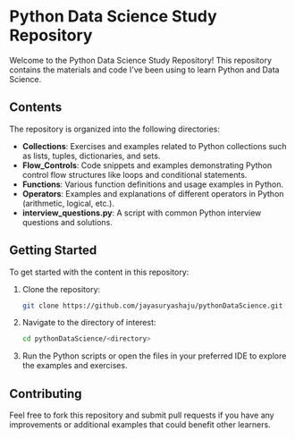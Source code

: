 # Python Data Science Study Repository

Welcome to the Python Data Science Study Repository! This repository contains the materials and code I've been using to learn Python and Data Science.

## Contents

The repository is organized into the following directories:

- **Collections**: Exercises and examples related to Python collections such as lists, tuples, dictionaries, and sets.
- **Flow_Controls**: Code snippets and examples demonstrating Python control flow structures like loops and conditional statements.
- **Functions**: Various function definitions and usage examples in Python.
- **Operators**: Examples and explanations of different operators in Python (arithmetic, logical, etc.).
- **interview_questions.py**: A script with common Python interview questions and solutions.

## Getting Started

To get started with the content in this repository:

1. Clone the repository:
    ```sh
    git clone https://github.com/jayasuryashaju/pythonDataScience.git
    ```
2. Navigate to the directory of interest:
    ```sh
    cd pythonDataScience/<directory>
    ```
3. Run the Python scripts or open the files in your preferred IDE to explore the examples and exercises.

## Contributing

Feel free to fork this repository and submit pull requests if you have any improvements or additional examples that could benefit other learners.
